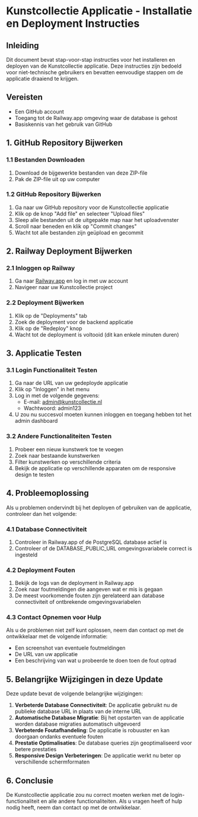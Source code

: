 # Kunstcollectie Applicatie - Installatie en Deployment Instructies

## Inleiding

Dit document bevat stap-voor-stap instructies voor het installeren en deployen van de Kunstcollectie applicatie. Deze instructies zijn bedoeld voor niet-technische gebruikers en bevatten eenvoudige stappen om de applicatie draaiend te krijgen.

## Vereisten

- Een GitHub account
- Toegang tot de Railway.app omgeving waar de database is gehost
- Basiskennis van het gebruik van GitHub

## 1. GitHub Repository Bijwerken

### 1.1 Bestanden Downloaden

1. Download de bijgewerkte bestanden van deze ZIP-file
2. Pak de ZIP-file uit op uw computer

### 1.2 GitHub Repository Bijwerken

1. Ga naar uw GitHub repository voor de Kunstcollectie applicatie
2. Klik op de knop "Add file" en selecteer "Upload files"
3. Sleep alle bestanden uit de uitgepakte map naar het uploadvenster
4. Scroll naar beneden en klik op "Commit changes"
5. Wacht tot alle bestanden zijn geüpload en gecommit

## 2. Railway Deployment Bijwerken

### 2.1 Inloggen op Railway

1. Ga naar [Railway.app](https://railway.app) en log in met uw account
2. Navigeer naar uw Kunstcollectie project

### 2.2 Deployment Bijwerken

1. Klik op de "Deployments" tab
2. Zoek de deployment voor de backend applicatie
3. Klik op de "Redeploy" knop
4. Wacht tot de deployment is voltooid (dit kan enkele minuten duren)

## 3. Applicatie Testen

### 3.1 Login Functionaliteit Testen

1. Ga naar de URL van uw gedeployde applicatie
2. Klik op "Inloggen" in het menu
3. Log in met de volgende gegevens:
   - E-mail: admin@kunstcollectie.nl
   - Wachtwoord: admin123
4. U zou nu succesvol moeten kunnen inloggen en toegang hebben tot het admin dashboard

### 3.2 Andere Functionaliteiten Testen

1. Probeer een nieuw kunstwerk toe te voegen
2. Zoek naar bestaande kunstwerken
3. Filter kunstwerken op verschillende criteria
4. Bekijk de applicatie op verschillende apparaten om de responsive design te testen

## 4. Probleemoplossing

Als u problemen ondervindt bij het deployen of gebruiken van de applicatie, controleer dan het volgende:

### 4.1 Database Connectiviteit

1. Controleer in Railway.app of de PostgreSQL database actief is
2. Controleer of de DATABASE_PUBLIC_URL omgevingsvariabele correct is ingesteld

### 4.2 Deployment Fouten

1. Bekijk de logs van de deployment in Railway.app
2. Zoek naar foutmeldingen die aangeven wat er mis is gegaan
3. De meest voorkomende fouten zijn gerelateerd aan database connectiviteit of ontbrekende omgevingsvariabelen

### 4.3 Contact Opnemen voor Hulp

Als u de problemen niet zelf kunt oplossen, neem dan contact op met de ontwikkelaar met de volgende informatie:
- Een screenshot van eventuele foutmeldingen
- De URL van uw applicatie
- Een beschrijving van wat u probeerde te doen toen de fout optrad

## 5. Belangrijke Wijzigingen in deze Update

Deze update bevat de volgende belangrijke wijzigingen:

1. **Verbeterde Database Connectiviteit**: De applicatie gebruikt nu de publieke database URL in plaats van de interne URL
2. **Automatische Database Migratie**: Bij het opstarten van de applicatie worden database migraties automatisch uitgevoerd
3. **Verbeterde Foutafhandeling**: De applicatie is robuuster en kan doorgaan ondanks eventuele fouten
4. **Prestatie Optimalisaties**: De database queries zijn geoptimaliseerd voor betere prestaties
5. **Responsive Design Verbeteringen**: De applicatie werkt nu beter op verschillende schermformaten

## 6. Conclusie

De Kunstcollectie applicatie zou nu correct moeten werken met de login-functionaliteit en alle andere functionaliteiten. Als u vragen heeft of hulp nodig heeft, neem dan contact op met de ontwikkelaar.
